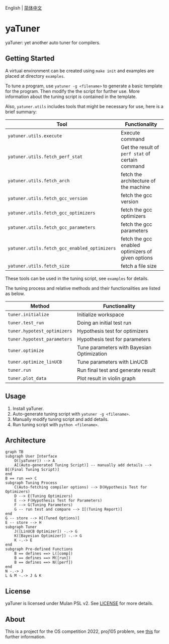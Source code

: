 English | [简体中文](README_CN.md)

# yaTuner

yaTuner: yet another auto tuner for compilers.

## Getting Started

A virtual environment can be created using `make init` and examples are placed at directory `examples`.

To tune a program, use `yatuner -g <filename>` to generate a basic template for the program. Then modify the the script for further use. More information about the tuning script is contained in the template.

Also, `yatuner.utils` includes tools that might be necessary for use, here is a brief summary:

| Tool                                         | Functionality                                     |
| -------------------------------------------- | ------------------------------------------------- |
| `yatuner.utils.execute`                      | Execute command                                   |
| `yatuner.utils.fetch_perf_stat`              | Get the result of `perf stat` of certain command  |
| `yatuner.utils.fetch_arch`                   | fetch the architecture of the machine             |
| `yatuner.utils.fetch_gcc_version`            | fetch the gcc version                             |
| `yatuner.utils.fetch_gcc_optimizers`         | fetch the gcc optimizers                          |
| `yatuner.utils.fetch_gcc_parameters`         | fetch the gcc parameters                          |
| `yatuner.utils.fetch_gcc_enabled_optimizers` | fetch the gcc enabled optimizers of given options |
| `yatuner.utils.fetch_size`                   | fetch a file size                                 |

These tools can be used in the tuning script, see `examples` for details.

The tuning process and relative methods and their functionalities are listed as below.

| Method                      | Functionality                              |
| --------------------------- | ------------------------------------------ |
| `tuner.initialize`          | Initialize workspace                       |
| `tuner.test_run`            | Doing an initial test run                  |
| `tuner.hypotest_optimizers` | Hypothesis test for optimizers             |
| `tuner.hypotest_parameters` | Hypothesis test for parameters             |
| `tuner.optimize`            | Tune parameters with Bayesian Optimization |
| `tuner.optimize_linUCB`     | Tune parameters with LinUCB                |
| `tuner.run`                 | Run final test and generate result         |
| `tuner.plot_data`           | Plot result in violin graph                |

## Usage

1. Install yaTuner.
2. Auto-generate tuning script with `yatuner -g <filename>`.
3. Manually modify tuning script and add details.
4. Run tuning script with `python <filename>`.

## Architecture

```mermaid
graph TB
subgraph User Interface
    O([yaTuner]) --> A
    A[(Auto-generated Tuning Script)] -- manually add details --> B[(Final Tuning Script)]
end
B == run ==> C
subgraph Tuning Process
    C(Auto-fetching compiler options) --> D(Hypothesis Test for Optimizers) 
    D --> E(Tuning Optimizers)
    E --> F(Hypothesis Test for Parameters)
    F --> G(Tuning Parameters)
    G -- run test and compare --> I[(Tuning Report)]
end
G -- store --> H[(Tuned Options)]
E -- store --> H
subgraph Tuner
    J([LinUCB Optimizer]) -.-> G
    K([Bayesian Optimizer]) -.-> G
    K -.-> E
end
subgraph Pre-defined Functions
    B == defines ==> L([comp])
    B == defines ==> M([run])
    B == defines ==> N([perf])
end
N -.-> J
L & M -.-> J & K
```

## License

yaTuner is licensed under Mulan PSL v2. See [LICENSE](LICENSE) for more details.

## About

This is a project for the OS competition 2022, proj105 problem, see [this](https://github.com/oscomp/proj105-auto-tune-for-compiler) for further information.